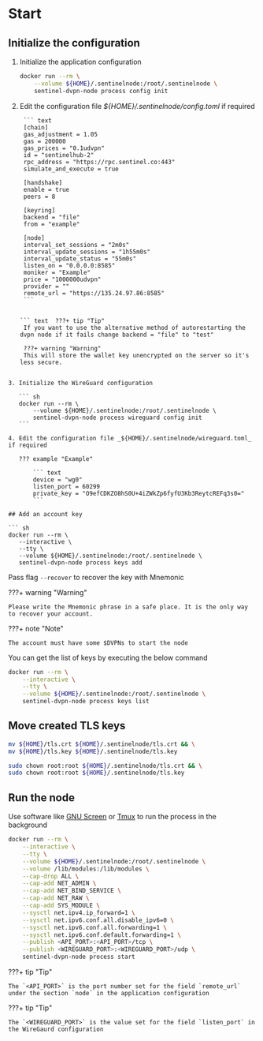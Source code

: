# Start

## Initialize the configuration

1. Initialize the application configuration

    ``` sh
    docker run --rm \
        --volume ${HOME}/.sentinelnode:/root/.sentinelnode \
        sentinel-dvpn-node process config init
    ```

2. Edit the configuration file _${HOME}/.sentinelnode/config.toml_ if required
   

        ``` text
        [chain]
        gas_adjustment = 1.05
        gas = 200000
        gas_prices = "0.1udvpn"
        id = "sentinelhub-2"
        rpc_address = "https://rpc.sentinel.co:443"
        simulate_and_execute = true

        [handshake]
        enable = true
        peers = 8

        [keyring]
        backend = "file"
        from = "example"

        [node]
        interval_set_sessions = "2m0s"
        interval_update_sessions = "1h55m0s"
        interval_update_status = "55m0s"
        listen_on = "0.0.0.0:8585"
        moniker = "Example"
        price = "1000000udvpn"
        provider = ""
        remote_url = "https://135.24.97.86:8585"
        ```
        
        
       ``` text  ???+ tip "Tip"
        If you want to use the alternative method of autorestarting the dvpn node if it fails change backend = "file" to "test"
        
        ???+ warning "Warning"
        This will store the wallet key unencrypted on the server so it's less secure.
        
 ```

3. Initialize the WireGuard configuration

    ``` sh
    docker run --rm \
        --volume ${HOME}/.sentinelnode:/root/.sentinelnode \
        sentinel-dvpn-node process wireguard config init
    ```

4. Edit the configuration file _${HOME}/.sentinelnode/wireguard.toml_ if required

    ??? example "Example"

        ``` text
        device = "wg0"
        listen_port = 60299
        private_key = "O9efCDKZO8hS0U+4iZWkZp6fyfU3Kb3ReytcREFq3s0="
        ```

## Add an account key

``` sh
docker run --rm \
    --interactive \
    --tty \
    --volume ${HOME}/.sentinelnode:/root/.sentinelnode \
    sentinel-dvpn-node process keys add
```

Pass flag `--recover` to recover the key with Mnemonic

???+ warning "Warning"

    Please write the Mnemonic phrase in a safe place. It is the only way to recover your account.

???+ note "Note"

    The account must have some $DVPNs to start the node

You can get the list of keys by executing the below command

``` sh
docker run --rm \
    --interactive \
    --tty \
    --volume ${HOME}/.sentinelnode:/root/.sentinelnode \
    sentinel-dvpn-node process keys list
```

## Move created TLS keys

``` sh
mv ${HOME}/tls.crt ${HOME}/.sentinelnode/tls.crt && \
mv ${HOME}/tls.key ${HOME}/.sentinelnode/tls.key

sudo chown root:root ${HOME}/.sentinelnode/tls.crt && \
sudo chown root:root ${HOME}/.sentinelnode/tls.key
```

## Run the node

Use software like [GNU Screen](https://www.gnu.org/software/screen "GNU Screen")
or [Tmux](https://github.com/tmux/tmux/wiki "Tmux") to run the process in the background

``` sh
docker run --rm \
    --interactive \
    --tty \
    --volume ${HOME}/.sentinelnode:/root/.sentinelnode \
    --volume /lib/modules:/lib/modules \
    --cap-drop ALL \
    --cap-add NET_ADMIN \
    --cap-add NET_BIND_SERVICE \
    --cap-add NET_RAW \
    --cap-add SYS_MODULE \
    --sysctl net.ipv4.ip_forward=1 \
    --sysctl net.ipv6.conf.all.disable_ipv6=0 \
    --sysctl net.ipv6.conf.all.forwarding=1 \
    --sysctl net.ipv6.conf.default.forwarding=1 \
    --publish <API_PORT>:<API_PORT>/tcp \
    --publish <WIREGUARD_PORT>:<WIREGUARD_PORT>/udp \
    sentinel-dvpn-node process start
```

???+ tip "Tip"

    The `<API_PORT>` is the port number set for the field `remote_url` under the section `node` in the application configuration

???+ tip "Tip"

    The `<WIREGUARD_PORT>` is the value set for the field `listen_port` in the WireGaurd configuration
